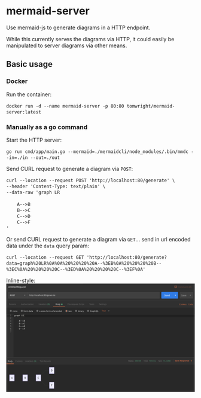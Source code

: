 # mermaid-server

Use mermaid-js to generate diagrams in a HTTP endpoint.

While this currently serves the diagrams via HTTP, it could easily be manipulated to server diagrams via other means.

## Basic usage

### Docker

Run the container:
```
docker run -d --name mermaid-server -p 80:80 tomwright/mermaid-server:latest
```

### Manually as a go command

Start the HTTP server:
```
go run cmd/app/main.go --mermaid=./mermaidcli/node_modules/.bin/mmdc --in=./in --out=./out
```

Send CURL request to generate a diagram via `POST`:
```
curl --location --request POST 'http://localhost:80/generate' \
--header 'Content-Type: text/plain' \
--data-raw 'graph LR

    A-->B
    B-->C
    C-->D
    C-->F
'
```

Or send CURL request to generate a diagram via `GET`... send in url encoded data under the `data` query param:
```
curl --location --request GET 'http://localhost:80/generate?data=graph%20LR%0A%0A%20%20%20%20A--%3EB%0A%20%20%20%20B--%3EC%0A%20%20%20%20C--%3ED%0A%20%20%20%20C--%3EF%0A'
```

Inline-style: 
![Example request in Postman](example.png "Example request in Postman")